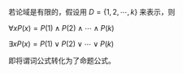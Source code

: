 


若论域是有限的，假设用 $D=\{1,2,\cdots,k\}$ 来表示，则

$\forall xP(x)=P(1)\wedge P(2)\wedge\cdots\wedge P(k)$

$\exists xP(x)=P(1)\vee P(2)\vee\cdots\vee P(k)$

即将谓词公式转化为了命题公式。

